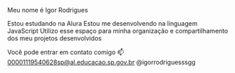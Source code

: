 Meu nome é Igor Rodrigues

Estou estudando na Alura
Estou me desenvolvendo na linguagem JavaScript
Utilizo esse espaço para minha organização e compartilhamento dos meu projetos desenvolvidos

Você pode entrar em contato comigo 📫
00001119540628sp@al.educacao.sp.gov.br
@igorrodriguesssgg


